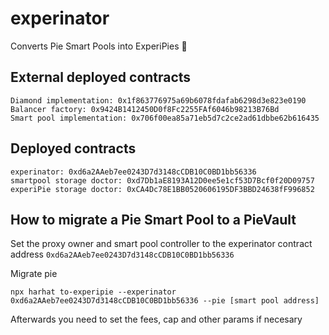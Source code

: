 # experinator
Converts Pie Smart Pools into ExperiPies 🥧


## External deployed contracts

```
Diamond implementation: 0x1f863776975a69b6078fdafab6298d3e823e0190
Balancer factory: 0x9424B1412450D0f8Fc2255FAf6046b98213B76Bd
Smart pool implementation: 0x706f00ea85a71eb5d7c2ce2ad61dbbe62b616435
```
## Deployed contracts

```
experinator: 0xd6a2AAeb7ee0243D7d3148cCDB10C0BD1bb56336
smartpool storage doctor: 0xd7Db1aE8193A12D0ee5e1cf53D7Bcf0f20D09757
experiPie storage doctor: 0xCA4Dc78E1BB0520606195DF3BBD24638fF996852
```

## How to migrate a Pie Smart Pool to a PieVault

Set the proxy owner and smart pool controller to the experinator contract address ``0xd6a2AAeb7ee0243D7d3148cCDB10C0BD1bb56336``

Migrate pie

```
npx harhat to-experipie --experinator 0xd6a2AAeb7ee0243D7d3148cCDB10C0BD1bb56336 --pie [smart pool address]
```

Afterwards you need to set the fees, cap and other params if necesary
